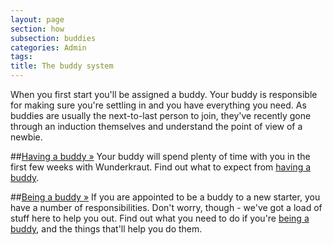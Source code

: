```yaml
---
layout: page
section: how
subsection: buddies
categories: Admin
tags:
title: The buddy system
---
```

When you first start you'll be assigned a buddy. Your buddy is responsible for making sure you're settling in and you have everything you need. As buddies are usually the next-to-last person to join, they've recently gone through an induction themselves and understand the point of view of a newbie.

##[Having a buddy »](/working-at-wunderkraut/buddies/having/)
Your buddy will spend plenty of time with you in the first few weeks with Wunderkraut. Find out what to expect from [having a buddy](/working-at-wunderkraut/buddies/having/).

##[Being a buddy »](/working-at-wunderkraut/buddies/being/)
If you are appointed to be a buddy to a new starter, you have a number of responsibilities. Don't worry, though - we've got a load of stuff here to help you out. Find out what you need to do if you're [being a buddy](/working-at-wunderkraut/buddies/being/), and the things that'll help you do them.
